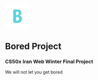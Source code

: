 ![Bored](src/images/logo/logo_xsmall.png)
# Bored Project
### CS50x Iran Web Winter Final Project
We will not let you get bored
